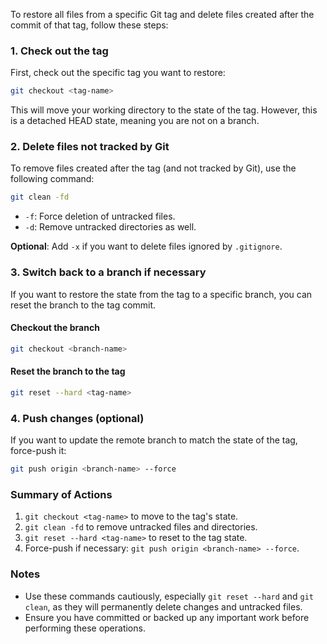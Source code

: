 To restore all files from a specific Git tag and delete files created after the commit of that tag, follow these steps:

### 1. **Check out the tag**
First, check out the specific tag you want to restore:

```bash
git checkout <tag-name>
```

This will move your working directory to the state of the tag. However, this is a detached HEAD state, meaning you are not on a branch.

### 2. **Delete files not tracked by Git**
To remove files created after the tag (and not tracked by Git), use the following command:

```bash
git clean -fd
```

- `-f`: Force deletion of untracked files.
- `-d`: Remove untracked directories as well.

**Optional**: Add `-x` if you want to delete files ignored by `.gitignore`.

### 3. **Switch back to a branch if necessary**
If you want to restore the state from the tag to a specific branch, you can reset the branch to the tag commit.

#### Checkout the branch
```bash
git checkout <branch-name>
```

#### Reset the branch to the tag
```bash
git reset --hard <tag-name>
```

### 4. **Push changes (optional)**
If you want to update the remote branch to match the state of the tag, force-push it:

```bash
git push origin <branch-name> --force
```

### Summary of Actions
1. `git checkout <tag-name>` to move to the tag's state.
2. `git clean -fd` to remove untracked files and directories.
3. `git reset --hard <tag-name>` to reset to the tag state.
4. Force-push if necessary: `git push origin <branch-name> --force`.

### Notes
- Use these commands cautiously, especially `git reset --hard` and `git clean`, as they will permanently delete changes and untracked files.
- Ensure you have committed or backed up any important work before performing these operations.